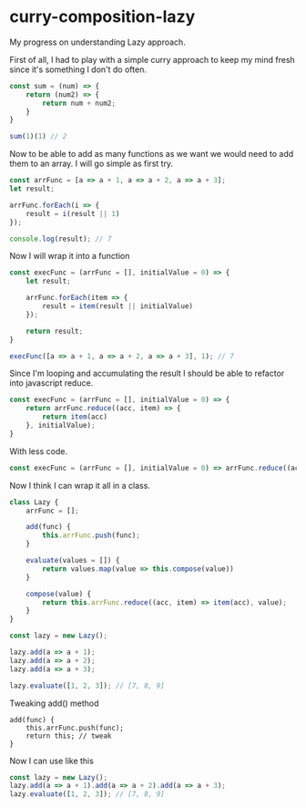 # curry-composition-lazy

My progress on understanding Lazy approach.

First of all, I had to play with a simple curry approach to keep my mind fresh since it's something I don't do often.

```javascript
const sum = (num) => {
	return (num2) => {
		return num + num2;
	}
}

sum(1)(1) // 2
```

Now to be able to add as many functions as we want we would need to add them to an array.
I will go simple as first try.

```javascript
const arrFunc = [a => a + 1, a => a + 2, a => a + 3];
let result;

arrFunc.forEach(i => {
	result = i(result || 1)
});

console.log(result); // 7
```

Now I will wrap it into a function

```javascript
const execFunc = (arrFunc = [], initialValue = 0) => {
	let result;

	arrFunc.forEach(item => {
		result = item(result || initialValue)
	});

	return result;
}

execFunc([a => a + 1, a => a + 2, a => a + 3], 1); // 7
```

Since I'm looping and accumulating the result I should be able to refactor into javascript reduce.

```javascript
const execFunc = (arrFunc = [], initialValue = 0) => {
	return arrFunc.reduce((acc, item) => {
		return item(acc)
	}, initialValue);
}
```

With less code.

```javascript
const execFunc = (arrFunc = [], initialValue = 0) => arrFunc.reduce((acc, item) => item(acc), initialValue);
```

Now I think I can wrap it all in a class.

```javascript
class Lazy {
	arrFunc = [];

	add(func) {
		this.arrFunc.push(func);
	}

	evaluate(values = []) {
		return values.map(value => this.compose(value))
	}

	compose(value) {
		return this.arrFunc.reduce((acc, item) => item(acc), value);
	}
}

const lazy = new Lazy();

lazy.add(a => a + 1);
lazy.add(a => a + 2);
lazy.add(a => a + 3);

lazy.evaluate([1, 2, 3]); // [7, 8, 9]
```

Tweaking add() method

	add(func) {
		this.arrFunc.push(func);
		return this; // tweak
	}

Now I can use like this

```javascript
const lazy = new Lazy();
lazy.add(a => a + 1).add(a => a + 2).add(a => a + 3);
lazy.evaluate([1, 2, 3]); // [7, 8, 9]
```
